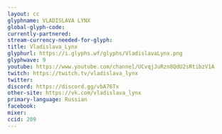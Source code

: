 ```yaml
---
layout: cc
glyphname: VLADISLAVA LYNX
global-glyph-code: 
currently-partnered: 
stream-currency-needed-for-glyph: 
title: Vladislava_Lynx
glyphurl: https://i.glyphs.wf/glyphs/VladislavaLynx.png
glyphwave: 9
youtube: https://www.youtube.com/channel/UCvqjJuRzn8QdU2sRtibzV1A
twitch: https://twitch.tv/vladislava_lynx
twitter: 
discord: https://discord.gg/vbA76Tx
other-site: https://vk.com/vladislava_lynx
primary-language: Russian
facebook: 
mixer: 
ccid: 209
---
```


